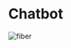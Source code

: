 # Chatbot
![fiber](https://github.com/user-attachments/assets/846a4802-ffbe-4973-a6d9-097ac93aee39)
